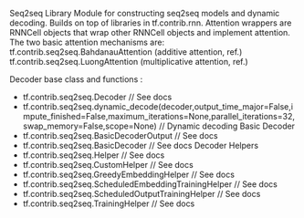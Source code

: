 Seq2seq Library
Module for constructing seq2seq models and dynamic decoding. Builds on top of libraries in tf.contrib.rnn.
Attention wrappers are RNNCell objects that wrap other RNNCell objects and implement attention.
The two basic attention mechanisms are: tf.contrib.seq2seq.BahdanauAttention (additive attention, ref.) tf.contrib.seq2seq.LuongAttention (multiplicative attention, ref.)

Decoder base class and functions : 
 * tf.contrib.seq2seq.Decoder // See docs
 * tf.contrib.seq2seq.dynamic_decode(decoder,output_time_major=False,impute_finished=False,maximum_iterations=None,parallel_iterations=32,swap_memory=False,scope=None) 
	// Dynamic decoding
Basic Decoder
 * tf.contrib.seq2seq.BasicDecoderOutput // See docs 
 * tf.contrib.seq2seq.BasicDecoder  // See docs
Decoder Helpers
 * tf.contrib.seq2seq.Helper  // See docs 
 * tf.contrib.seq2seq.CustomHelper  // See docs
 * tf.contrib.seq2seq.GreedyEmbeddingHelper  // See docs
 * tf.contrib.seq2seq.ScheduledEmbeddingTrainingHelper  // See docs
 * tf.contrib.seq2seq.ScheduledOutputTrainingHelper  // See docs
 * tf.contrib.seq2seq.TrainingHelper  // See docs
